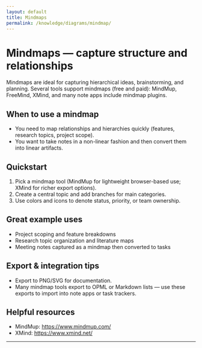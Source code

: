 ```yaml
---
layout: default
title: Mindmaps
permalink: /knowledge/diagrams/mindmap/
---
```


# Mindmaps — capture structure and relationships

Mindmaps are ideal for capturing hierarchical ideas, brainstorming, and planning. Several tools support mindmaps (free and paid): MindMup, FreeMind, XMind, and many note apps include mindmap plugins.

## When to use a mindmap

- You need to map relationships and hierarchies quickly (features, research topics, project scope).
- You want to take notes in a non-linear fashion and then convert them into linear artifacts.

## Quickstart

1. Pick a mindmap tool (MindMup for lightweight browser-based use; XMind for richer export options).
2. Create a central topic and add branches for main categories.
3. Use colors and icons to denote status, priority, or team ownership.

## Great example uses

- Project scoping and feature breakdowns
- Research topic organization and literature maps
- Meeting notes captured as a mindmap then converted to tasks

## Export & integration tips

- Export to PNG/SVG for documentation.
- Many mindmap tools export to OPML or Markdown lists — use these exports to import into note apps or task trackers.

## Helpful resources

- MindMup: https://www.mindmup.com/
- XMind: https://www.xmind.net/

---
